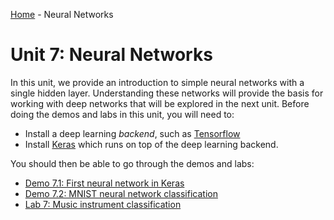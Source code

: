 [Home](../sequence.md) - Neural Networks

# Unit 7:  Neural Networks

In this unit, we provide an introduction to simple neural networks
with a single hidden layer.  Understanding these networks will provide the
basis for working with deep networks that will be explored in the next unit.
Before doing the demos and labs in this unit, you will need to:
*  Install a deep learning *backend*, such as [Tensorflow](https://www.tensorflow.org/install/)
*  Install [Keras](https://keras.io/#installation) which runs on top of the
deep learning backend.

You should then be able to go through the demos and labs:
* [Demo 7.1: First neural network in Keras](./synthetic.ipynb)
* [Demo 7.2: MNIST neural network classification](./mnist_neural.ipynb)
* [Lab 7:  Music instrument classification](./lab07_music_partial.ipynb)


